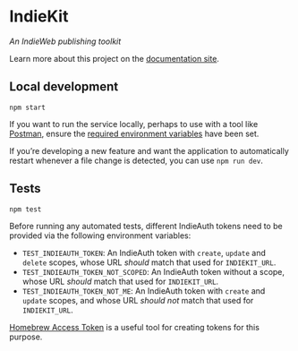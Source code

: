 # IndieKit

*An IndieWeb publishing toolkit*

Learn more about this project on the [documentation site](https://paulrobertlloyd.github.io/indiekit/).

## Local development

```
npm start
```

If you want to run the service locally, perhaps to use with a tool like [Postman](https://www.getpostman.com/), ensure the [required environment variables](https://paulrobertlloyd.github.io/indiekit/deploy) have been set.

If you’re developing a new feature and want the application to automatically restart whenever a file change is detected, you can use `npm run dev`.

## Tests

```
npm test
```

Before running any automated tests, different IndieAuth tokens need to be provided via the following environment variables:

* `TEST_INDIEAUTH_TOKEN`: An IndieAuth token with `create`, `update` and `delete` scopes, whose URL *should* match that used for `INDIEKIT_URL`.
* `TEST_INDIEAUTH_TOKEN_NOT_SCOPED`: An IndieAuth token without a scope, whose URL *should* match that used for `INDIEKIT_URL`.
* `TEST_INDIEAUTH_TOKEN_NOT_ME`: An IndieAuth token with `create` and `update` scopes, and whose URL *should not* match that used for `INDIEKIT_URL`.

[Homebrew Access Token](https://gimme-a-token.5eb.nl) is a useful tool for creating tokens for this purpose.
